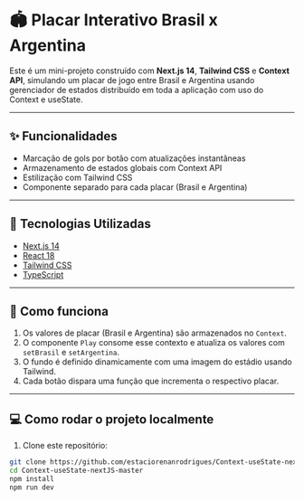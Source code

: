 # 🏟️ Placar Interativo Brasil x Argentina

Este é um mini-projeto construído com **Next.js 14**, **Tailwind CSS** e **Context API**, simulando um placar de jogo entre Brasil e Argentina usando gerenciador de estados distribuído em toda a aplicação com uso do Context e useState.

---

## ✨ Funcionalidades

- Marcação de gols por botão com atualizações instantâneas
- Armazenamento de estados globais com Context API
- Estilização com Tailwind CSS
- Componente separado para cada placar (Brasil e Argentina)

---

## 🚀 Tecnologias Utilizadas

- [Next.js 14](https://nextjs.org/)
- [React 18](https://react.dev/)
- [Tailwind CSS](https://tailwindcss.com/)
- [TypeScript](https://www.typescriptlang.org/)

---

## 🧠 Como funciona

1. Os valores de placar (Brasil e Argentina) são armazenados no `Context`.
2. O componente `Play` consome esse contexto e atualiza os valores com `setBrasil` e `setArgentina`.
3. O fundo é definido dinamicamente com uma imagem do estádio usando Tailwind.
4. Cada botão dispara uma função que incrementa o respectivo placar.

---

## 💻 Como rodar o projeto localmente

1. Clone este repositório:

```bash
git clone https://github.com/estaciorenanrodrigues/Context-useState-nextJS.git
cd Context-useState-nextJS-master
npm install
npm run dev
```
